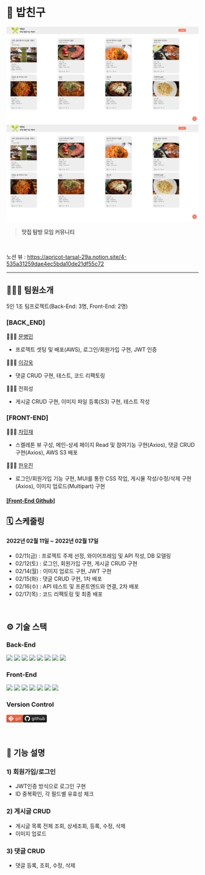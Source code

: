 # 👀 밥친구
![img_2.png](img_2.png)
[![Video Label](img_2.png)](https://www.youtube.com/watch?v=5NKD60wRSOg)

>**맛집 탐방 모임 커뮤니티**

<br />   

노션 뷰 : https://apricot-tarsal-29a.notion.site/4-535a31259dae4ec5bda10de21df55c72

---

🧑🏻‍💻 팀원소개
---
5인 1조 팀프로젝트(Back-End: 3명, Front-End: 2명)
### [BACK_END] 
🧑🏻‍💻 [문병민](https://github.com/qudalsrnt3x) <br/>

- 프로젝트 셋팅 및 배포(AWS), 로그인/회원가입 구현, JWT 인증

🧑🏻‍💻 [이강욱](https://github.com/Kanguk1) <br/>

- 댓글 CRUD 구현, 테스트, 코드 리팩토링

🧑🏻‍💻 전희성 

- 게시글 CRUD 구현, 이미지 파일 등록(S3) 구현, 테스트 작성

### [FRONT-END] 
🧑🏻‍💻 [차민재](https://github.com/letminjae) <br/>

- 스켈레톤 뷰 구성, 메인-상세 페이지 Read 및 참여기능 구현(Axios), 댓글 CRUD 구현(Axios), AWS S3 배포

🧑🏻‍💻 [한우진](https://github.com/han-woo-jin)

- 로그인/회원가입 기능 구현, MUI를 통한 CSS 작업, 게시물 작성/수정/삭제 구현(Axios), 이미지 업로드(Multipart) 구현

#### [\[Front-End Github\]](https://github.com/letminjae/RiceFriend_FE)

## 🗓 스케줄링
#### 2022년 02월 11일 ~ 2022년 02월 17일

- 02/11(금) : 프로젝트 주제 선정, 와이어프레임 및 API 작성, DB 모델링
- 02/12(토) : 로그인, 회원가입 구현, 게시글 CRUD 구현
- 02/14(월) : 이미지 업로드 구현, JWT 구현
- 02/15(화) : 댓글 CRUD 구현, 1차 배포
- 02/16(수) : API 테스트 및 프론트엔드와 연결, 2차 배포
- 02/17(목) : 코드 리팩토링 및 최종 배포

<br />

## ⚙️ 기술 스택

### Back-End

<div>
  <img src="https://img.shields.io/badge/JAVA-007396?style=for-the-badge&logo=java&logoColor=white">
  <img src="https://img.shields.io/badge/Spring-6DB33F?style=for-the-badge&logo=Spring&logoColor=white">
  <img src="https://img.shields.io/badge/Springboot-6DB33F?style=for-the-badge&logo=Springboot&logoColor=white">
  <img src="https://img.shields.io/badge/gradle-02303A?style=for-the-badge&logo=gradle&logoColor=white">
  <img src="https://img.shields.io/badge/mysql-4479A1?style=for-the-badge&logo=mysql&logoColor=white">
  <img src="https://img.shields.io/badge/swagger-85EA2D?style=for-the-badge&logo=swagger&logoColor=black">
  <img src="https://img.shields.io/badge/aws-232F3E?style=for-the-badge&logo=AmazonAWS&logoColor=white">
  <img src="https://img.shields.io/badge/github-181717?style=for-the-badge&logo=github&logoColor=white">

</div>  

### Front-End

<div>
  <img src="https://img.shields.io/badge/javascript-F7DF1E?style=for-the-badge&logo=javascript&logoColor=black">
  <img src="https://img.shields.io/badge/react-61DAFB?style=for-the-badge&logo=react&logoColor=black">
  <img src="https://img.shields.io/badge/html-E34F26?style=for-the-badge&logo=html5&logoColor=white">
  <img src="https://img.shields.io/badge/css-1572B6?style=for-the-badge&logo=css3&logoColor=white">
  <img src="https://img.shields.io/badge/figma-F24E1E?style=for-the-badge&logo=figma&logoColor=black">
  <img src="https://img.shields.io/badge/aws-232F3E?style=for-the-badge&logo=AmazonAWS&logoColor=white">
  <img src="https://img.shields.io/badge/github-181717?style=for-the-badge&logo=github&logoColor=white">  

</div>

### Version Control

![img.png](img.png)![img_1.png](img_1.png)


<br />


 🔑 기능 설명
---
### 1) 회원가입/로그인

- JWT인증 방식으로 로그인 구현
- ID 중복확인, 각 필드별 유효성 체크

### 2) 게시글 CRUD

- 게시글 목록 전체 조회, 상세조회, 등록, 수정, 삭제
- 이미지 업로드

### 3) 댓글 CRUD

- 댓글 등록, 조회, 수정, 삭제

<br />
